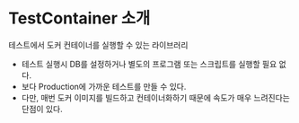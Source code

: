 # TestContainer 소개

테스트에서 도커 컨테이너를 실행할 수 있는 라이브러리   
* 테스트 실행시 DB를 설정하거나 별도의 프로그램 또는 스크립트를 실행할 필요 없다.      
* 보다 Production에 가까운 테스트를 만들 수 있다.     
* 다만, 매번 도커 이미지를 빌드하고 컨테이너화하기 때문에 속도가 매우 느려진다는 단점이 있다.    



